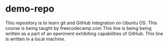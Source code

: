# demo-repo
This repository is to learn git and GitHub integration on Ubuntu OS. This course is being taught by freecodecamp.com
This line is being being written as a part of an eperiment exhibiting capabilities of GitHub.
This line is written in a local machine.
